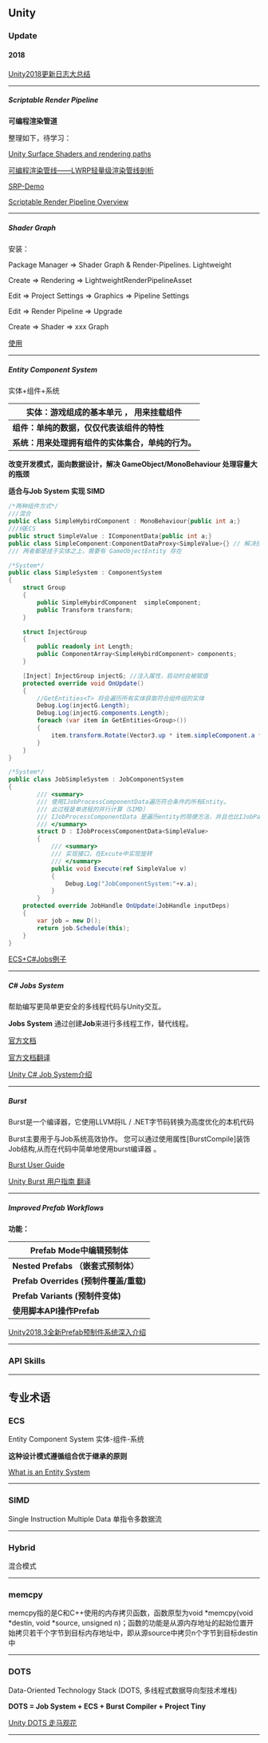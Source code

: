 ## Unity

### Update

#### 2018

[Unity2018更新日志大总结](https://www.jianshu.com/p/ec054482d457)

***

##### **Scriptable Render Pipeline**

**可编程渲染管道**

整理如下，待学习：

[Unity Surface Shaders and rendering paths](https://blog.csdn.net/qq_21397217/article/details/82850416)

[可编程渲染管线——LWRP轻量级渲染管线剖析](https://blog.csdn.net/qq_37043683/article/details/80989492)

[SRP-Demo](https://github.com/stramit/SRPBlog)

[Scriptable Render Pipeline Overview](https://blogs.unity3d.com/cn/2018/01/31/srp-overview/)

***

##### Shader Graph

安装：

Package Manager => Shader Graph & Render-Pipelines. Lightweight

Create => Rendering => LightweightRenderPipelineAsset

Edit => Project Settings => Graphics => Pipeline Settings 

Edit => Render Pipeline => Upgrade 

Create => Shader => xxx Graph

[使用](https://blog.csdn.net/aiaihus/article/details/82875580?depth_1-utm_source=distribute.pc_relevant_right.none-task&utm_source=distribute.pc_relevant_right.none-task)

***

##### Entity Component System 

实体+组件+系统

| **实体：游戏组成的基本单元 ， 用来挂载组件**       |
| -------------------------------------------------- |
| **组件：单纯的数据，仅仅代表该组件的特性**         |
| **系统：用来处理拥有组件的实体集合，单纯的行为。** |

**改变开发模式，面向数据设计，解决 GameObject/MonoBehaviour 处理容量大的瓶颈**

**适合与Job System 实现 SIMD**

```C#
/*两种组件方式*/
///混合
public class SimpleHybirdComponent : MonoBehaviour{public int a;}
///纯ECS
public struct SimpleValue : IComponentData{public int a;}
public class SimpleComponent:ComponentDataProxy<SimpleValue>{} // 解决挂载问题
/// 两者都是挂于实体之上，需要有 GameObjectEntity 存在

/*System*/
public class SimpleSystem : ComponentSystem
{
    struct Group
    {
        public SimpleHybirdComponent  simpleComponent;
        public Transform transform;
    }

    struct InjectGroup
    {
        public readonly int Length;
        public ComponentArray<SimpleHybirdComponent> components;
    }

    [Inject] InjectGroup injectG; //注入属性，启动时会被赋值
    protected override void OnUpdate()
    {
        //GetEntities<T> 将会遍历所有实体获取符合组件组的实体
        Debug.Log(injectG.Length);
        Debug.Log(injectG.components.Length);
        foreach (var item in GetEntities<Group>())
        {
            item.transform.Rotate(Vector3.up * item.simpleComponent.a * Time.deltaTime);
        }
    }
}

/*System*/
public class JobSimpleSystem : JobComponentSystem
{
        /// <summary>
        /// 使用IJobProcessComponentData遍历符合条件的所有Entity。
        /// 此过程是单进程的并行计算（SIMD）
        /// IJobProcessComponentData 是遍历entity的简便方法，并且也比IJobParallelFor更高效
        /// </summary>
        struct D : IJobProcessComponentData<SimpleValue>
        {
            /// <summary>
            /// 实现接口，在Excute中实现旋转
            /// </summary>
            public void Execute(ref SimpleValue v)
            {
                Debug.Log("JobComponentSystem:"+v.a);
            }
        }
    protected override JobHandle OnUpdate(JobHandle inputDeps)
    {
        var job = new D();
        return job.Schedule(this);
    }     
}
```

[ECS+C#Jobs例子](https://blog.csdn.net/yye4520/article/details/82804179)

***

##### C# Jobs System

帮助编写更简单更安全的多线程代码与Unity交互。

**Jobs System** 通过创建**Job**来进行多线程工作，替代线程。

[官方文档](https://docs.unity3d.com/Manual/JobSystem.html)

[官方文档翻译](https://blog.csdn.net/lrh3025/article/details/102869011)

[Unity C# Job System介绍](https://blog.csdn.net/game_fengxiaorui/article/details/87919518)

***

##### Burst

Burst是一个编译器，它使用LLVM将IL / .NET字节码转换为高度优化的本机代码

Burst主要用于与Job系统高效协作。
您可以通过使用属性[BurstCompile]装饰Job结构,从而在代码中简单地使用burst编译器 。

[Burst User Guide](https://docs.unity3d.com/Packages/com.unity.burst@0.2/manual/index.html#cnet-language-support)

[Unity Burst 用户指南 翻译](https://blog.csdn.net/alph258/article/details/83997917?depth_1-utm_source=distribute.pc_relevant_right.none-task&utm_source=distribute.pc_relevant_right.none-task)

***

##### Improved Prefab Workflows

**功能：**

| **Prefab Mode中编辑预制体**            |
| -------------------------------------- |
| **Nested Prefabs （嵌套式预制体）**    |
| **Prefab Overrides (预制件覆盖/重载)** |
| **Prefab Variants (预制件变体)**       |
| **使用脚本API操作Prefab**              |



[Unity2018.3全新Prefab预制件系统深入介绍](https://v.qq.com/x/page/g0843ksc8gd.html)

***

### API Skills













***

 ## 专业术语

### ECS

Entity Component System  实体-组件-系统

**这种设计模式遵循组合优于继承的原则**

[What is an Entity System](http://t-machine.org/index.php/2007/11/11/entity-systems-are-the-future-of-mmog-development-part-2/)

***

### SIMD

Single Instruction Multiple Data 单指令多数据流

***

### Hybrid

混合模式

***

### memcpy

memcpy指的是C和C++使用的内存拷贝函数，函数原型为void *memcpy(void *destin, void *source, unsigned n)；函数的功能是从源内存地址的起始位置开始拷贝若干个字节到目标内存地址中，即从源source中拷贝n个字节到目标destin中

***

### DOTS

Data-Oriented Technology Stack (DOTS, 多线程式数据导向型技术堆栈)

**DOTS = Job System + ECS + Burst Compiler + Project Tiny**

[Unity DOTS 走马观花](https://www.cnblogs.com/nafio/p/10979219.html)

***

